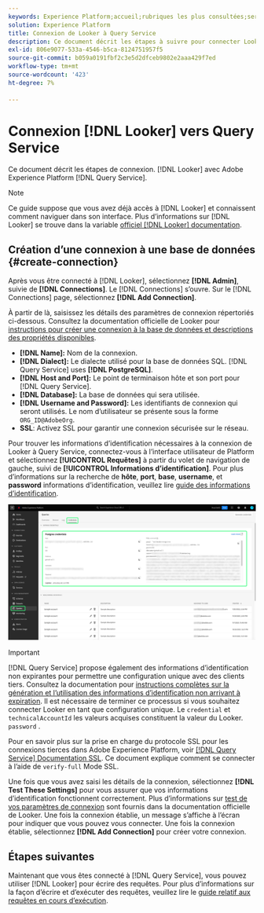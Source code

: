 ```yaml
---
keywords: Experience Platform;accueil;rubriques les plus consultées;service de requête;service de requête;observateur;observateur;se connecter au service de requête;
solution: Experience Platform
title: Connexion de Looker à Query Service
description: Ce document décrit les étapes à suivre pour connecter Looker à Adobe Experience Platform Query Service.
exl-id: 806e9077-533a-4546-b5ca-8124751957f5
source-git-commit: b059a0191fbf2c3e5d2dfceb9802e2aaa429f7ed
workflow-type: tm+mt
source-wordcount: '423'
ht-degree: 7%

---
```


# Connexion [!DNL Looker] vers Query Service

Ce document décrit les étapes de connexion. [!DNL Looker] avec Adobe Experience Platform [!DNL Query Service].

>[!NOTE]
>
> Ce guide suppose que vous avez déjà accès à [!DNL Looker] et connaissent comment naviguer dans son interface. Plus d’informations sur [!DNL Looker] se trouve dans la variable [officiel [!DNL Looker] documentation](https://docs.looker.com/).

## Création d’une connexion à une base de données {#create-connection}

Après vous être connecté à [!DNL Looker], sélectionnez **[!DNL Admin]**, suivie de **[!DNL Connections]**. Le [!DNL Connections] s’ouvre. Sur le [!DNL Connections] page, sélectionnez **[!DNL Add Connection]**.

À partir de là, saisissez les détails des paramètres de connexion répertoriés ci-dessous. Consultez la documentation officielle de Looker pour [instructions pour créer une connexion à la base de données et descriptions des propriétés disponibles](https://cloud.google.com/looker/docs/connecting-to-your-db#creating_a_new_database_connection).

- **[!DNL Name]:** Nom de la connexion.
- **[!DNL Dialect]:** Le dialecte utilisé pour la base de données SQL. [!DNL Query Service] uses **[!DNL PostgreSQL]**.
- **[!DNL Host and Port]:** Le point de terminaison hôte et son port pour [!DNL Query Service].
- **[!DNL Database]:** La base de données qui sera utilisée.
- **[!DNL Username and Password]:** Les identifiants de connexion qui seront utilisés. Le nom d’utilisateur se présente sous la forme `ORG_ID@AdobeOrg`.
- **SSL**: Activez SSL pour garantir une connexion sécurisée sur le réseau.

Pour trouver les informations d’identification nécessaires à la connexion de Looker à Query Service, connectez-vous à l’interface utilisateur de Platform et sélectionnez **[!UICONTROL Requêtes]** à partir du volet de navigation de gauche, suivi de **[!UICONTROL Informations d’identification]**. Pour plus d’informations sur la recherche de **hôte**, **port**, **base**, **username**, et **password** informations d’identification, veuillez lire [guide des informations d’identification](../ui/credentials.md).

![La page Informations d’identification de l’espace de travail Requêtes Experience Platform avec les informations d’identification et les informations d’identification arrivant à expiration est mise en surbrillance.](../images/clients/looker/query-service-credentials-page.png)

>[!IMPORTANT]
>
>[!DNL Query Service] propose également des informations d’identification non expirantes pour permettre une configuration unique avec des clients tiers. Consultez la documentation pour [instructions complètes sur la génération et l’utilisation des informations d’identification non arrivant à expiration](../ui/credentials.md#non-expiring-credentials). Il est nécessaire de terminer ce processus si vous souhaitez connecter Looker en tant que configuration unique. Le `credential` et `technicalAccountId` les valeurs acquises constituent la valeur du Looker. `password` .

Pour en savoir plus sur la prise en charge du protocole SSL pour les connexions tierces dans Adobe Experience Platform, voir [[!DNL Query Service] Documentation SSL](./ssl-modes.md). Ce document explique comment se connecter à l’aide de `verify-full` Mode SSL.

Une fois que vous avez saisi les détails de la connexion, sélectionnez **[!DNL Test These Settings]** pour vous assurer que vos informations d’identification fonctionnent correctement. Plus d’informations sur [test de vos paramètres de connexion](https://cloud.google.com/looker/docs/connecting-to-your-db#testing_your_connection_settings) sont fournis dans la documentation officielle de Looker. Une fois la connexion établie, un message s’affiche à l’écran pour indiquer que vous pouvez vous connecter. Une fois la connexion établie, sélectionnez **[!DNL Add Connection]** pour créer votre connexion.

## Étapes suivantes

Maintenant que vous êtes connecté à [!DNL Query Service], vous pouvez utiliser [!DNL Looker] pour écrire des requêtes. Pour plus d’informations sur la façon d’écrire et d’exécuter des requêtes, veuillez lire le [guide relatif aux requêtes en cours d’exécution](../best-practices/writing-queries.md).

